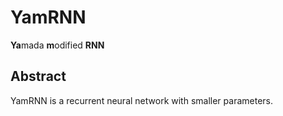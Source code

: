 # YamRNN
**Ya**mada **m**odified **RNN**

## Abstract
YamRNN is a recurrent neural network with smaller parameters.

